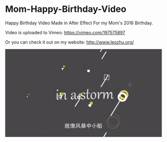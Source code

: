 # Mom-Happy-Birthday-Video
Happy Birthday Video Made in After Effect For my Mom's 2016 Birthday.

Video is uploaded to Vimeo: https://vimeo.com/197575897

Or you can check it out on my website: http://www.leozhu.org/

<a href="https://vimeo.com/197575897" target="_blank">![Alt text](/happy-birthday-preview.png?raw=true "Optional Title")</a>
